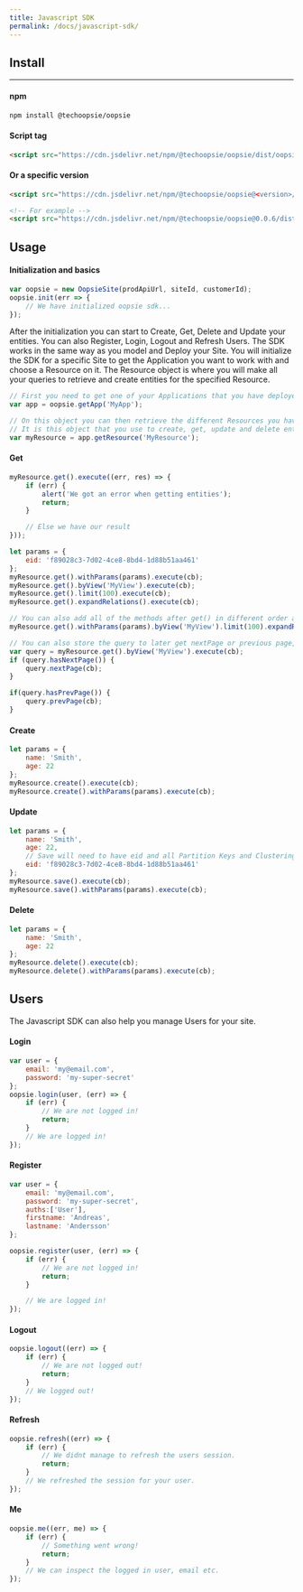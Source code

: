 ```yaml
---
title: Javascript SDK
permalink: /docs/javascript-sdk/
---
```


## Install
------ 

#### npm

```bash
npm install @techoopsie/oopsie
```

#### Script tag

```html
<script src="https://cdn.jsdelivr.net/npm/@techoopsie/oopsie/dist/oopsie.min.js"></script>
```

#### Or a specific version

```html
<script src="https://cdn.jsdelivr.net/npm/@techoopsie/oopsie@<version>/dist/oopsie.min.js"></script>

<!-- For example -->
<script src="https://cdn.jsdelivr.net/npm/@techoopsie/oopsie@0.0.6/dist/oopsie.min.js"></script>
```

## Usage


#### Initialization and basics

```js
var oopsie = new OopsieSite(prodApiUrl, siteId, customerId);
oopsie.init(err => {
    // We have initialized oopsie sdk...
});
```

After the initialization you can start to Create, Get, Delete and Update your entities. You can also Register, Login, Logout and Refresh Users.
The SDK works in the same way as you model and Deploy your Site. You will initialize the SDK for a specific Site to get the Application you want to work with and choose a Resource on it. The Resource object is where you will make all your queries to retrieve and create entities for the specified Resource.

```js
// First you need to get one of your Applications that you have deployed to your site.
var app = oopsie.getApp('MyApp');

// On this object you can then retrieve the different Resources you have.
// It is this object that you use to create, get, update and delete entities on your Resource.
var myResource = app.getResource('MyResource');
```

#### Get

```js
myResource.get().execute((err, res) => {
    if (err) {
        alert('We got an error when getting entities');
        return;
    }

    // Else we have our result
}));

let params = {
    eid: 'f89028c3-7d02-4ce8-8bd4-1d88b51aa461'
};
myResource.get().withParams(params).execute(cb);
myResource.get().byView('MyView').execute(cb);
myResource.get().limit(100).execute(cb);
myResource.get().expandRelations().execute(cb);

// You can also add all of the methods after get() in different order and use the ones you need.
myResource.get().withParams(params).byView('MyView').limit(100).expandRelations().execute(cb);

// You can also store the query to later get nextPage or previous page, if they exists.
var query = myResource.get().byView('MyView').execute(cb);
if (query.hasNextPage()) {
    query.nextPage(cb);
}

if(query.hasPrevPage()) {
    query.prevPage(cb);
}
``` 

#### Create

```js
let params = {
    name: 'Smith',
    age: 22
};
myResource.create().execute(cb);
myResource.create().withParams(params).execute(cb);
```

#### Update

```js
let params = {
    name: 'Smith',
    age: 22,
    // Save will need to have eid and all Partition Keys and Clustering Keys.
    eid: 'f89028c3-7d02-4ce8-8bd4-1d88b51aa461' 
};
myResource.save().execute(cb);
myResource.save().withParams(params).execute(cb);
```

#### Delete

```js
let params = {
    name: 'Smith',
    age: 22
};
myResource.delete().execute(cb);
myResource.delete().withParams(params).execute(cb);
```


## Users

The Javascript SDK can also help you manage Users for your site.

#### Login

```js
var user = {
    email: 'my@email.com',
    password: 'my-super-secret'
};
oopsie.login(user, (err) => {
    if (err) {
        // We are not logged in!
        return;
    }
    // We are logged in!
});
```

#### Register

```js
var user = {
    email: 'my@email.com', 
    password: 'my-super-secret', 
    auths:['User'],
    firstname: 'Andreas',
    lastname: 'Andersson'
};

oopsie.register(user, (err) => {
    if (err) {
        // We are not logged in!
        return;
    }

    // We are logged in!
});
```

#### Logout

```js
oopsie.logout((err) => {
    if (err) {
        // We are not logged out!
        return;
    }
    // We logged out!
});
```

#### Refresh

```js
oopsie.refresh((err) => {
    if (err) {
        // We didnt manage to refresh the users session.
        return;
    }
    // We refreshed the session for your user.
});
```

#### Me

```js
oopsie.me((err, me) => {
    if (err) {
        // Something went wrong!
        return;
    }
    // We can inspect the logged in user, email etc.
});
```
